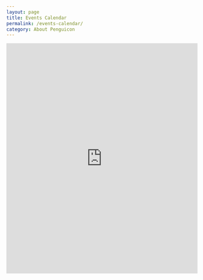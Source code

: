 ```yaml
---
layout: page
title: Events Calendar
permalink: /events-calendar/
category: About Penguicon
---
```

<iframe src="https://calendar.google.com/calendar/embed?height=600&amp;wkst=1&amp;bgcolor=%23ffffff&amp;ctz=America%2FNew_York&amp;src=YXN0ZjlyN2RuOXU2azhtN2xtYTcwbjRnNDhAZ3JvdXAuY2FsZW5kYXIuZ29vZ2xlLmNvbQ&amp;color=%23039BE5&amp;showTitle=0&amp;showNav=1&amp;showDate=1&amp;showPrint=1&amp;showTabs=1&amp;showCalendars=0" style="border-width:0" width="500" height="600" frameborder="0" scrolling="no"></iframe>